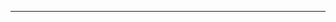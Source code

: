 <!--
CO_OP_TRANSLATOR_METADATA:
{
  "original_hash": "661bbc8e2592ebbb96aa84b1462f5755",
  "translation_date": "2025-08-28T20:17:48+00:00",
  "source_file": "03-CoreGenerativeAITechniques/README.md",
  "language_code": "el"
}
-->


---

